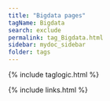 ```yaml
---
title: "Bigdata pages"
tagName: Bigdata
search: exclude
permalink: tag_Bigdata.html
sidebar: mydoc_sidebar
folder: tags
---
```

{% include taglogic.html %}

{% include links.html %}

